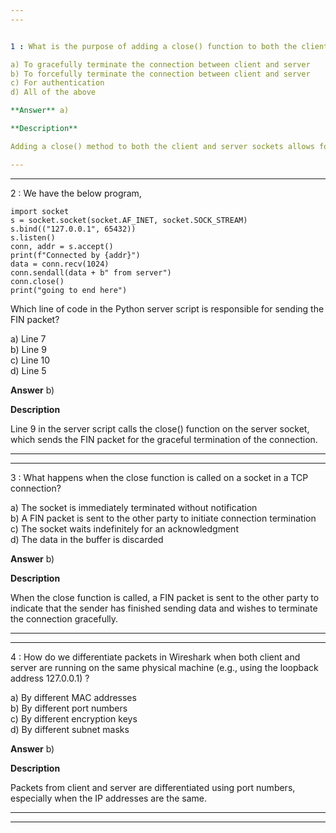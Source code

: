```yaml
---  
---  


1 : What is the purpose of adding a close() function to both the client and server sockets in the Python code?  

a) To gracefully terminate the connection between client and server  
b) To forcefully terminate the connection between client and server  
c) For authentication  
d) All of the above  

**Answer** a)  

**Description**  

Adding a close() method to both the client and server sockets allows for the graceful termination of the connection, ensuring proper closure of resources and signaling the end of communication.  

---  
```

---  


2 : We have the below program,  

```
import socket 
s = socket.socket(socket.AF_INET, socket.SOCK_STREAM) 
s.bind(("127.0.0.1", 65432)) 
s.listen() 
conn, addr = s.accept() 
print(f"Connected by {addr}") 
data = conn.recv(1024)          
conn.sendall(data + b" from server") 
conn.close() 
print("going to end here")
```

Which line of code in the Python server script is responsible for sending the FIN packet?  

a) Line 7  
b) Line 9  
c) Line 10  
d) Line 5  

**Answer** b)  

**Description**  

Line 9 in the server script calls the close() function on the server socket, which sends the FIN packet for the graceful termination of the connection.  

---  
---  


3 : What happens when the close function is called on a socket in a TCP connection?  

a) The socket is immediately terminated without notification  
b) A FIN packet is sent to the other party to initiate connection termination  
c) The socket waits indefinitely for an acknowledgment  
d) The data in the buffer is discarded  

**Answer** b)  

**Description**  

When the close function is called, a FIN packet is sent to the other party to indicate that the sender has finished sending data and wishes to terminate the connection gracefully.  

---  
---  


4 : How do we differentiate packets in Wireshark when both client and server are running on the same physical machine (e.g., using the loopback address 127.0.0.1) ?  

a) By different MAC addresses  
b) By different port numbers  
c) By different encryption keys  
d) By different subnet masks  

**Answer** b)  

**Description**  

Packets from client and server are differentiated using port numbers, especially when the IP addresses are the same.  

---  
---  







